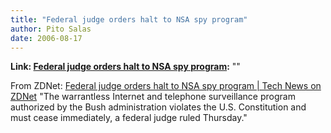 ```yaml
---
title: "Federal judge orders halt to NSA spy program"
author: Pito Salas
date: 2006-08-17
---
```


**Link: [Federal judge orders halt to NSA spy program](None):** ""

From ZDNet: [Federal judge orders halt to NSA spy program | Tech News on ZDNet](<http://news.zdnet.com/2100-1035_22-6106772.html?tag=nl.e589> "Federal judge orders halt to NSA spy program | Tech News on ZDNet") "The warrantless Internet and telephone surveillance program authorized by the Bush administration violates the U.S. Constitution and must cease immediately, a federal judge ruled Thursday."


